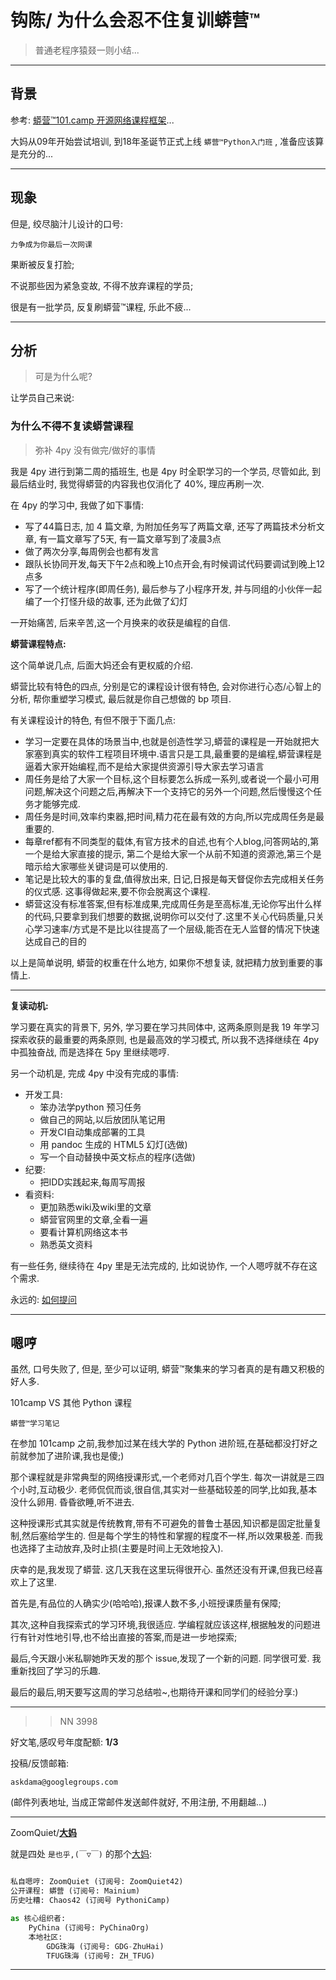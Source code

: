 # 钩陈/ 为什么会忍不住复训蟒营™
> 普通老程序猿叕一则小结...

-------------
## 背景
参考: [蟒营™101.camp 开源网络课程框架](https://doc.101.camp/)...

大妈从09年开始尝试培训,
到18年圣诞节正式上线 `蟒营™Python入门班` ,
准备应该算是充分的...


-------------
## 现象

但是, 绞尽脑汁儿设计的口号:

```
力争成为你最后一次网课

```

果断被反复打脸;

不说那些因为紧急变故, 不得不放弃课程的学员;

很是有一批学员, 反复刷蟒营™课程, 乐此不疲...

-------------
## 分析
> 可是为什么呢?

让学员自己来说:

### 为什么不得不复读蟒营课程
> 弥补 4py 没有做完/做好的事情


我是 4py 进行到第二周的插班生, 也是 4py 时全职学习的一个学员, 尽管如此, 到最后结业时, 我觉得蟒营的内容我也仅消化了 40%, 理应再刷一次.

在 4py 的学习中, 我做了如下事情:

- 写了44篇日志, 加 4 篇文章, 为附加任务写了两篇文章, 还写了两篇技术分析文章, 有一篇文章写了5天, 有一篇文章写到了凌晨3点
- 做了两次分享,每周例会也都有发言
- 跟队长协同开发,每天下午2点和晚上10点开会,有时候调试代码要调试到晚上12点多
- 写了一个统计程序(即周任务), 最后参与了小程序开发, 并与同组的小伙伴一起编了一个打怪升级的故事, 还为此做了幻灯 

一开始痛苦, 后来辛苦,这一个月换来的收获是编程的自信.

**蟒营课程特点:**

这个简单说几点, 后面大妈还会有更权威的介绍.

蟒营比较有特色的四点, 分别是它的课程设计很有特色, 会对你进行心态/心智上的分析, 帮你重塑学习模式, 最后就是你自己想做的 bp 项目.

有关课程设计的特色, 有但不限于下面几点:

- 学习一定要在具体的场景当中,也就是创造性学习,蟒营的课程是一开始就把大家塞到真实的软件工程项目环境中.语言只是工具,最重要的是编程,蟒营课程是逼着大家开始编程,而不是给大家提供资源引导大家去学习语言
- 周任务是给了大家一个目标,这个目标要怎么拆成一系列,或者说一个最小可用问题,解决这个问题之后,再解决下一个支持它的另外一个问题,然后慢慢这个任务才能够完成. 
- 周任务是时间,效率约束器,把时间,精力花在最有效的方向,所以完成周任务是最重要的.
- 每章ref都有不同类型的载体,有官方技术的自述,也有个人blog,问答网站的,第一个是给大家直接的提示, 第二个是给大家一个从前不知道的资源池,第三个是暗示给大家哪些关键词是可以使用的. 
- 笔记是比较大的事的复盘,值得放出来, 日记,日报是每天督促你去完成相关任务的仪式感. 这事得做起来,要不你会脱离这个课程. 
- 蟒营这没有标准答案,但有标准成果,完成周任务是至高标准,无论你写出什么样的代码,只要拿到我们想要的数据,说明你可以交付了.这里不关心代码质量,只关心学习速率/方式是不是比以往提高了一个层级,能否在无人监督的情况下快速达成自己的目的

以上是简单说明, 蟒营的权重在什么地方, 如果你不想复读, 就把精力放到重要的事情上.


-------------
**复读动机:**

学习要在真实的背景下, 另外, 学习要在学习共同体中, 这两条原则是我 19 年学习探索收获的最重要的两条原则, 也是最高效的学习模式, 所以我不选择继续在 4py 中孤独奋战, 而是选择在 5py 里继续嗯哼.

另一个动机是, 完成 4py 中没有完成的事情:

- 开发工具:
  - 笨办法学python 预习任务
  - 做自己的网站,以后放团队笔记用
  - 开发CI自动集成部署的工具
  - 用 pandoc 生成的 HTML5 幻灯(选做)
  - 写一个自动替换中英文标点的程序(选做)
- 纪要:
  - 把IDD实践起来,每周写周报
- 看资料:
  - 更加熟悉wiki及wiki里的文章
  - 蟒营官网里的文章,全看一遍
  - 要看计算机网络这本书
  - 熟悉英文资料

有一些任务, 继续待在 4py 里是无法完成的, 比如说协作, 一个人嗯哼就不存在这个需求.


永远的: [如何提问](https://gitlab.com/101camp/2py/tasks/wikis/HandBooks/Hb4Ask)



-------------
## 嗯哼
虽然, 口号失败了, 
但是, 至少可以证明, 蟒营™聚集来的学习者真的是有趣又积极的好人多.


101camp VS 其他 Python 课程

    蟒营™学习笔记

在参加 101camp 之前,我参加过某在线大学的 Python 进阶班,在基础都没打好之前就参加了进阶课,我也是傻;)

那个课程就是非常典型的网络授课形式,一个老师对几百个学生. 每次一讲就是三四个小时,互动极少. 老师侃侃而谈,很自信,其实对一些基础较差的同学,比如我,基本没什么卵用. 昏昏欲睡,听不进去. 

这种授课形式其实就是传统教育,带有不可避免的普鲁士基因,知识都是固定批量复制,然后塞给学生的. 但是每个学生的特性和掌握的程度不一样,所以效果极差. 而我也选择了主动放弃,及时止损(主要是时间上无效地投入). 

庆幸的是,我发现了蟒营. 这几天我在这里玩得很开心. 虽然还没有开课,但我已经喜欢上了这里. 

首先是,有品位的人确实少(哈哈哈),报课人数不多,小班授课质量有保障;

其次,这种自我探索式的学习环境,我很适应. 学编程就应该这样,根据触发的问题进行有针对性地引导,也不给出直接的答案,而是进一步地探索;

最后,今天跟小米私聊她昨天发的那个 issue,发现了一个新的问题. 同学很可爱. 我重新找回了学习的乐趣. 

最后的最后,明天要写这周的学习总结啦~,也期待开课和同学们的经验分享:)



-------------
>> NN 3998

好文笔,感叹号年度配额: **1/3**

投稿/反馈邮箱:

    askdama@googlegroups.com


(邮件列表地址, 
当成正常邮件发送邮件就好, 不用注册, 不用翻越...)

-------------

ZoomQuiet/**[大妈](https://mp.weixin.qq.com/s/N5TuRRbF485D4Q90XdDA7g)**

就是四处 `是也乎,(￣▽￣)` 的那个[大妈](https://mp.weixin.qq.com/s/N5TuRRbF485D4Q90XdDA7g):


```python

私自嗯哼: ZoomQuiet (订阅号: ZoomQuiet42)
公开课程: 蟒营 (订阅号: Mainium)
历史吐糟: Chaos42 (订阅号 PythoniCamp)

as 核心组织者:
    PyChina (订阅号: PyChinaOrg)
    本地社区: 
        GDG珠海 (订阅号: GDG-ZhuHai)
        TFUG珠海 (订阅号: ZH_TFUG)
```

-------------



